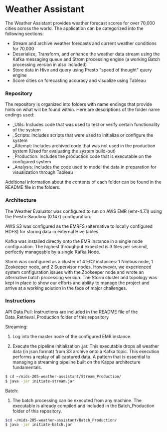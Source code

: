 # Weather Assistant

The Weather Assistant provides weather forecast scores for over 70,000 cities across the world. The application can
be categorized into the following sections:

  - Stream and archive weather forecasts and current weather conditions for 70,000
  - Deserialize, Transform, and enhance the weather data stream using the Kafka messaging queue and Strom processing engine (a working Batch processing version in also included)
  - Store data in Hive and query using Presto "speed of thought" query engine
  - Score cities on forecasting accuracy and visualize using Tableau


### Repository
The repository is organized into folders with name endings that provide hints on what will be found within.
Here are descriptions of the folder name endings used:
  - _Utils: Includes code that was used to test or verify certain functionality of the system  
  - _Scripts: Includes scripts that were used to initialize or configure the system
  - _Attempt: Includes archived code that was not used in the production system (Used for evaluating the system build-out)
  - _Production: Includes the production code that is executable on the configured system
  - _Analysis: Includes the code used to model the data in preparation for visualization through Tableau

Additional information about the contents of each folder can be found in the README file in the folders.

### Architecture
The Weather Evaluator was configured to run on AWS EMR (emr-4.7.1) using the Presto-Sandbox (0.147) configuration.

AWS S3 was configured as the EMRFS (alternative to locally configured HDFS) for storing data in external Hive tables.

Kafka was installed directly onto the EMR instance in a single node configuration. The highest
throughput expected is 3 files per second, perfectly manageable by a single Kafka Node.

Storm was configured as a cluster of 4 EC2 instances: 1 Nimbus node, 1 Zookeeper node, and 2 Supervisor nodes. Howevever, we experienced system configuration issues with the Zookeeper node
and wrote an alternative batch processing version. The Storm cluster and topology was kept in place to show our efforts and ability to manage the project and arrive at a working solution in the face of major challenges.

### Instructions

API Data Pull:
Instructions are included in the README file of the Data_Retrieval_Production folder of this repository

Streaming:
1. Log into the master node of the configured EMR instance.

2. Execute the pipeline initialization .jar. This executable drops all weather data (in json format) from S3 archive onto a Kafka topic. This execution performs a replay of all captured data. A pattern that is essential to managing a streaming pipeline built on the Kappa architecture fundamentals. 

```sh
$ cd ~/mids-205-weather-assistant/Stream_Production/
$ java -jar initiate-stream.jar
```

Batch:
1. The batch processing can be executed from any machine. The executable is already compiled and included in the Batch_Production folder of this repository. 

```sh
$cd ~/mids-205-weather-assistant/Batch_Production/
$ java -jar initiate-batch.jar
```